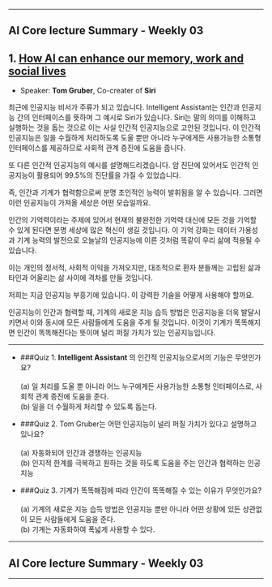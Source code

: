 ----------------------------------------------------------
## AI Core lecture Summary - Weekly 03
## 1. [How AI can enhance our memory, work and social lives](https://www.ted.com/talks/tom_gruber_how_ai_can_enhance_our_memory_work_and_social_lives#t-248994)
- Speaker: __Tom Gruber__, Co-creater of __Siri__

최근에 인공지능 비서가 주류가 되고 있습니다.
Intelligent Assistant는 인간과 인공지능 간의 인터페이스를 뜻하며 그 예시로 Siri가 있습니다.
Siri는 말의 의미를 이해하고 실행하는 것을 돕는 것으로 이는 사실 인간적 인공지능으로 고안된 것입니다. 이 인간적 인공지능은 일을 수월하게 처리하도록 도울 뿐만 아니라 누구에게든 사용가능한 소통형 인터페이스를 제공하므로 사회적 관계 증진에 도움을 줍니다.

또 다른 인간적 인공지능의 예시를 설명해드리겠습니다. 암 진단에 있어서도 인간적 인공지능이 활용되어 99.5%의 진단률을 가질 수 있었습니다.

즉, 인간과 기계가 협력함으로써 분명 초인적인 능력이 발휘됨을 알 수 있습니다.
그러면 이런 인공지능이 가져올 세상은 어떤 모습일까요.

인간의 기억력이라는 주제에 있어서 현재의 불완전한 기억력 대신에 모든 것을 기억할 수 있게 된다면 분명 세상에 많은 혁신이 생길 것입니다.
이 기억 강화는 데이터 가용성과 기계 능력의 발전으로 오늘날의 인공지능에 이른 것처럼 똑같이 우리 삶에 적용될 수 있습니다.

이는 개인의 정서적, 사회적 이익을 가져오지만, 대조적으로 환자 분들께는 고립된 삶과 타인과 어울리는 삶 사이에 격차를 만들 것입니다.

저희는 지금 인공지능 부흥기에 있습니다. 이 강력한 기술을 어떻게 사용해야 할까요.

인공지능이 인간과 협력할 때, 기계의 새로운 지능 습득 방법은 인공지능을 더욱 발달시키면서 이와 동시에 모든 사람들에게 도움을 주게 될 것입니다.
이것이 기계가 똑똑해지면 인간이 똑똑해진다는 뜻이며 널리 퍼질 가치가 있는 인공지능입니다.

***
- ###Quiz 1.
 __Intelligent Assistant__ 의 인간적 인공지능으로서의 기능은 무엇인가요?
<br> <br> (a) 일 처리를 도울 뿐 아니라 어느 누구에게든 사용가능한 소통형 인터페이스로, 사회적 관계 증진에 도움을 준다.
<br> (b) 일을 더 수월하게 처리할 수 있도록 돕는다.

- ###Quiz 2.
 Tom Gruber는 어떤 인공지능이 널리 퍼질 가치가 있다고 설명하고 있나요?
<br> <br>(a) 자동화되어 인간과 경쟁하는 인공지능
<br>(b) 인지적 한계를 극복하고 원하는 것을 하도록 도움을 주는 인간과 협력하는 인공지능

- ###Quiz 3.
기계가 똑똑해짐에 따라 인간이 똑똑해질 수 있는 이유가 무엇인가요?
<br> <br>(a) 기계의 새로운 지능 습득 방법은 인공지능 뿐만 아니라 어떤 상황에 있든 상관없이 모든 사람들에게 도움을 준다.
<br>(b) 기계는 자동화하여 폭넓게 사용할 수 있다.


----------------------------------------------------------
## AI Core lecture Summary - Weekly 03
----------------------------------------------------------

